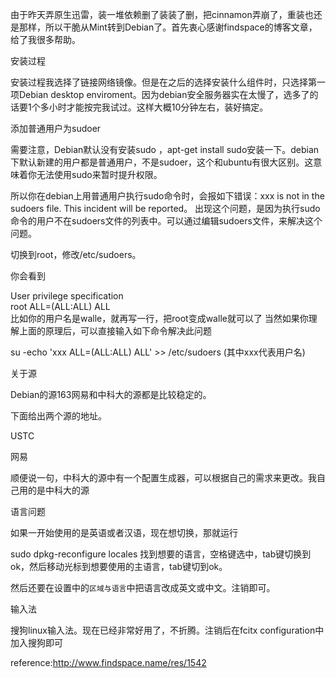 由于昨天弄原生迅雷，装一堆依赖删了装装了删，把cinnamon弄崩了，重装也还是那样，所以干脆从Mint转到Debian了。首先衷心感谢findspace的博客文章，给了我很多帮助。

安装过程

安装过程我选择了链接网络镜像。但是在之后的选择安装什么组件时，只选择第一项Debian desktop  enviroment。因为debian安全服务器实在太慢了，选多了的话要1个多小时才能按完我试过。这样大概10分钟左右，装好搞定。

添加普通用户为sudoer

需要注意，Debian默认没有安装sudo ，apt-get install sudo安装一下。debian下默认新建的用户都是普通用户，不是sudoer，这个和ubuntu有很大区别。这意味着你无法使用sudo来暂时提升权限。

所以你在debian上用普通用户执行sudo命令时，会报如下错误：xxx is not in the sudoers file. This incident will be reported。
出现这个问题，是因为执行sudo命令的用户不在sudoers文件的列表中。可以通过编辑sudoers文件，来解决这个问题。

切换到root，修改/etc/sudoers。

你会看到

User privilege specification  
 root ALL=(ALL:ALL) ALL  
比如你的用户名是walle，就再写一行，把root变成walle就可以了
当然如果你理解上面的原理后，可以直接输入如下命令解决此问题

su -echo 'xxx ALL=(ALL:ALL) ALL' >> /etc/sudoers  (其中xxx代表用户名)

关于源

Debian的源163网易和中科大的源都是比较稳定的。

下面给出两个源的地址。

USTC

网易

顺便说一句，中科大的源中有一个配置生成器，可以根据自己的需求来更改。我自己用的是中科大的源

语言问题

如果一开始使用的是英语或者汉语，现在想切换，那就运行

sudo dpkg-reconfigure locales
找到想要的语言，空格键选中，tab键切换到ok，然后移动光标到想要使用的主语言，tab键切到ok。

然后还要在设置中的`区域与语言`中把语言改成英文或中文。注销即可。

输入法

搜狗linux输入法。现在已经非常好用了，不折腾。注销后在fcitx configuration中加入搜狗即可

reference:http://www.findspace.name/res/1542
